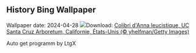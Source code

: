 ## History Bing Wallpaper
Wallpaper date: 2024-04-28
![](https://www.bing.com/th?id=OHR.LeucisticHummingbird_FR-CA6720640063_UHD.jpg&w=1000)Download: [Colibri d'Anna leucistique, UC Santa Cruz Arboretum, Californie, États-Unis (© yhelfman/Getty Images)](https://www.bing.com/th?id=OHR.LeucisticHummingbird_FR-CA6720640063_UHD.jpg)

Auto get programm by LtgX
